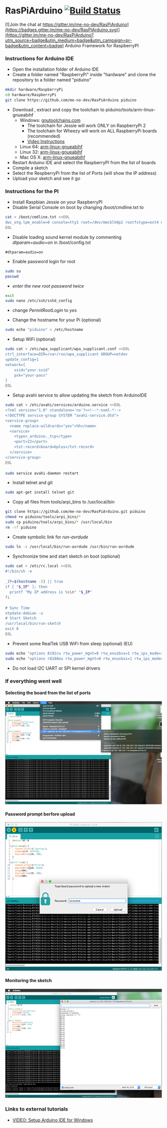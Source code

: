 # RasPiArduino [![Build Status](https://travis-ci.org/me-no-dev/RasPiArduino.svg?branch=master)](https://travis-ci.org/me-no-dev/RasPiArduino)

[![Join the chat at https://gitter.im/me-no-dev/RasPiArduino](https://badges.gitter.im/me-no-dev/RasPiArduino.svg)](https://gitter.im/me-no-dev/RasPiArduino?utm_source=badge&utm_medium=badge&utm_campaign=pr-badge&utm_content=badge)
Arduino Framework for RaspberryPI


### Instructions for Arduino IDE
* Open the installation folder of Arduino IDE
* Create a folder named "RaspberryPi" inside "hardware" and clone the repository to a folder named "piduino"
```bash
mkdir hardware/RaspberryPi
cd hardware/RaspberryPi
git clone https://github.com/me-no-dev/RasPiArduino piduino
```
* Download , extract and copy the toolchain to piduino/tools/arm-linux-gnueabihf
  - Windows: [gnutoolchains.com](http://gnutoolchains.com/raspberry/)
    * The toolchain for Jessie will work ONLY on RaspberryPi 2
    * The toolchain for Wheezy will work on ALL RaspberryPi boards (recommended)
    * [Video Instructions](https://www.youtube.com/watch?v=lZvhtfUlY8Y)
  - Linux 64: [arm-linux-gnueabihf](https://github.com/me-no-dev/RasPiArduino/releases/download/0.0.1/arm-linux-gnueabihf-linux64.tar.gz)
  - Linux 32: [arm-linux-gnueabihf](https://github.com/me-no-dev/RasPiArduino/releases/download/0.0.1/arm-linux-gnueabihf-linux32.tar.gz)
  - Mac OS X: [arm-linux-gnueabihf](https://github.com/me-no-dev/RasPiArduino/releases/download/0.0.1/arm-linux-gnueabihf-osx.tar.gz)
* Restart Arduino IDE and select the RaspberryPI from the list of boards
* Compile a sketch
* Select the RespberryPi from the list of Ports (will show the IP address)
* Upload your sketch and see it go


### Instructions for the PI
* Install Raspbian Jessie on your RaspberryPI
* Disable Serial Console on boot by changing /boot/cmdline.txt to
```bash
cat > /boot/cmdline.txt <<EOL
dwc_otg.lpm_enable=0 console=tty1 root=/dev/mmcblk0p2 rootfstype=ext4 elevator=deadline fsck.repair=yes rootwait
EOL
```

* Disable loading sound kernel module by commenting _dtparam=audio=on_ in /boot/config.txt
```
#dtparam=audio=on
```

* Enable password login for root
```bash
sudo su
passwd
```
- _enter the new root password twice_
```bash
exit
sudo nano /etc/ssh/sshd_config
```
- change _PermitRootLogin_ to _yes_

* Change the hostname for your Pi (optional)
```bash
sudo echo "piduino" > /etc/hostname
```

* Setup WiFi (optional)
```bash
sudo cat > /etc/wpa_supplicant/wpa_supplicant.conf <<EOL
ctrl_interface=DIR=/var/run/wpa_supplicant GROUP=netdev
update_config=1
network={
    ssid="your-ssid"
    psk="your-pass"
}
EOL
```

* Setup avahi service to allow updating the sketch from ArduinoIDE
```bash
sudo cat > /etc/avahi/services/arduino.service <<EOL
<?xml version="1.0" standalone='no'?><!--*-nxml-*-->
<!DOCTYPE service-group SYSTEM "avahi-service.dtd">
<service-group>
  <name replace-wildcards="yes">%h</name>
  <service>
    <type>_arduino._tcp</type>
    <port>22</port>
    <txt-record>board=bplus</txt-record>
  </service>
</service-group>
EOL

sudo service avahi-daemon restart
```

* Install telnet and git
```bash
sudo apt-get install telnet git
```

* Copy all files from tools/arpi_bins to /usr/local/bin
```bash
git clone https://github.com/me-no-dev/RasPiArduino.git piduino
chmod +x piduino/tools/arpi_bins/*
sudo cp piduino/tools/arpi_bins/* /usr/local/bin
rm -rf piduino
```

* Create symbolic link for _run-avrdude_
```bash
sudo ln -s /usr/local/bin/run-avrdude /usr/bin/run-avrdude
```

* Synchronize time and start sketch on boot (optional)
```bash
sudo cat > /etc/rc.local <<EOL
#!/bin/sh -e

_IP=$(hostname -I) || true
if [ "$_IP" ]; then
  printf "My IP address is %s\n" "$_IP"
fi

# Sync Time
ntpdate-debian -u
# Start Sketch
/usr/local/bin/run-sketch
exit 0
EOL
```

* Prevent some RealTek USB WiFi from sleep (optional) (EU)
```bash
sudo echo "options 8192cu rtw_power_mgnt=0 rtw_enusbss=1 rtw_ips_mode=1" > /etc/modprobe.d/8192cu.conf
sudo echo "options r8188eu rtw_power_mgnt=0 rtw_enusbss=1 rtw_ips_mode=1" > /etc/modprobe.d/r8188eu.conf
```

* Do not load I2C UART or SPI kernel drivers


### If everything went well
#### Selecting the board from the list of ports
![Select Pi Port](doc/pi_select.png)

#### Password prompt berfore upload
![Enter Pi Pass](doc/pi_pass.png)

#### Monitoring the sketch
![Sketch Monitor](doc/pi_monitor.png)


### Links to external tutorials
* [VIDEO: Setup Arduino IDE for Windows](https://www.youtube.com/watch?v=lZvhtfUlY8Y)
